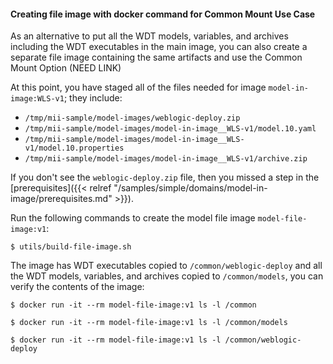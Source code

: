 #### Creating file image with docker command for Common Mount Use Case

As an alternative to put all the WDT models, variables, and archives including the WDT executables in the main image, you
can also create a separate file image containing the same artifacts and use the Common Mount Option (NEED LINK)

At this point, you have staged all of the files needed for image `model-in-image:WLS-v1`; they include:

- `/tmp/mii-sample/model-images/weblogic-deploy.zip`
- `/tmp/mii-sample/model-images/model-in-image__WLS-v1/model.10.yaml`
- `/tmp/mii-sample/model-images/model-in-image__WLS-v1/model.10.properties`
- `/tmp/mii-sample/model-images/model-in-image__WLS-v1/archive.zip`

If you don't see the `weblogic-deploy.zip` file, then you missed a step in the [prerequisites]({{< relref "/samples/simple/domains/model-in-image/prerequisites.md" >}}).

Run the following commands to create the model file image `model-file-image:v1`:

  ```shell
  $ utils/build-file-image.sh
  ```

The image has WDT executables copied to `/common/weblogic-deploy` and all the WDT models, variables, and archives copied to `/common/models`, you can verify
the contents of the image:

  ```shell
  $ docker run -it --rm model-file-image:v1 ls -l /common
  ```

  ```shell
  $ docker run -it --rm model-file-image:v1 ls -l /common/models  
  ```

  ```shell
  $ docker run -it --rm model-file-image:v1 ls -l /common/weblogic-deploy
  ```